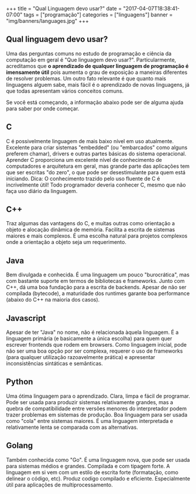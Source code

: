 +++
title = "Qual Linguagem devo usar?"
date = "2017-04-07T18:38:41-07:00"
tags = ["programação"]
categories = ["linguagens"]
banner = "img/banners/languages.jpg"
+++

## Qual linguagem devo usar?

Uma das perguntas comuns no estudo de programação e ciência da computação em
geral é "Que linguagem devo usar?". Particularmente, acreditamos que **o
aprendizado de qualquer linguagem de programação é imensamente útil** pois
aumenta o grau de exposição a maneiras diferentes de resolver problemas. Um
outro fato relevante é que quanto mais linguagens alguem sabe, mais fácil é o
aprendizado de novas linguagens, já que todas apresentam vários conceitos
comuns.

Se você está começando, a informação abaixo pode ser de alguma ajuda para saber
por onde começar.

## C

C é possivelmente linguagem de mais baixo nível em uso atualmente. Excelente
para criar sistemas "embedded" (ou "embarcados" como alguns preferem chamar),
drivers e outras partes básicas do sistema operacional. Aprender C proporciona
um excelente nível de conhecimento de computadores e arquitetura em geral, mas
grande parte das aplicações tem que ser escritas "do zero", o que pode ser
desestimulante para quem está iniciando.  Dica: O conhecimento trazido pelo uso
fluente de C é incrivelmente útil! Todo programador deveria conhecer C, mesmo
que não faça uso diário da linguagem.

## C++

Traz algumas das vantagens do C, e muitas outras como orientação a objeto e
alocação dinâmica de memória.  Facilita a escrita de sistemas maiores e mais
complexos. É uma escolha natural para projetos complexos onde a orientação a
objeto seja um requerimento.

## Java

Bem divulgada e conhecida. É uma linguagem um pouco "burocrática", mas com
bastante suporte em termos de bibliotecas e frameworks. Junto com C++, dá uma
boa fundação para a escrita de backends. Apesar de não ser compilada
(bytecode), a maturidade dos runtimes garante boa performance (abaixo do C++ na
maioria dos casos).

## Javascript

Apesar de ter "Java" no nome, não é relacionada àquela linguagem. É a linguagem
primária (e basicamente a única escolha) para quem quer escrever frontends que
rodem em browsers. Como linguagem inicial, pode não ser uma boa opção por ser
complexa, requerer o uso de frameworks (para qualquer utilização razoavelmente
prática) e apresentar inconsistências sintáticas e semânticas.

## Python

Uma ótima linguagem para o aprendizado. Clara, limpa e fácil de programar. Pode
ser usada para produzir sistemas relativamente grandes, mas a quebra de
compatibilidade entre versões menores do interpretador podem trazer problemas
em sistemas de produção. Boa linguagem para ser usada como "cola" entre
sistemas maiores. É uma linguagem interpretada e relativamente lenta se
comparada com as alternativas.

## Golang

Também conhecida como "Go". É uma linguagem nova, que pode ser usada para sistemas médios
e grandes. Compilada e com tipagem forte. A linguagem em si vem com um estilo de
escrita forte (formatação, como delinear o código, etc). Produz codigo compilado e
eficiente. Especialmente útil para aplicações de multiprocessamento.
